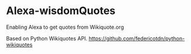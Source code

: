 # Alexa-wisdomQuotes
Enabling Alexa to get quotes from Wikiquote.org

Based on Python Wikiquotes API. https://github.com/federicotdn/python-wikiquotes
